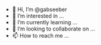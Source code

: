 - 👋 Hi, I’m @gabseeber
- 👀 I’m interested in ...
- 🌱 I’m currently learning ...
- 💞️ I’m looking to collaborate on ...
- 📫 How to reach me ...

<!---
gabseeber/gabseeber is a ✨ special ✨ repository because its `README.md` (this file) appears on your GitHub profile.
You can click the Preview link to take a look at your changes.
--->

